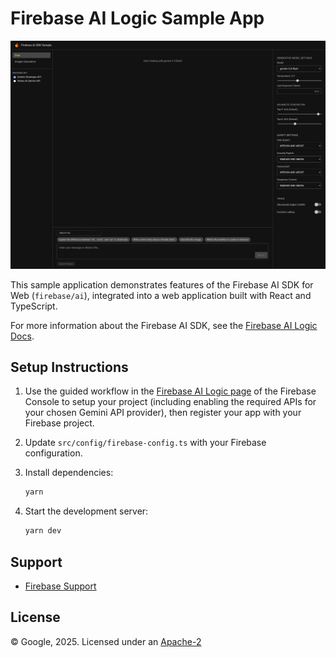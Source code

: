 # Firebase AI Logic Sample App

![Photo of the Firebase AI Logic Sample App](images/screenshot.png)

This sample application demonstrates features of the Firebase AI SDK for Web (`firebase/ai`), integrated into a web application built with React and TypeScript.

For more information about the Firebase AI SDK, see the [Firebase AI Logic Docs](https://firebase.google.com/docs/ai-logic).

## Setup Instructions

1. Use the guided workflow in the [Firebase AI Logic page](https://console.firebase.google.com/project/_/ailogic?_gl=1*dps5w8*_ga*NDk4MDUyODg4LjE3NDc4NTIwMDA.*_ga_CW55HF8NVT*czE3NDc5MzE2NzQkbzIkZzEkdDE3NDc5MzE3MjEkajEzJGwwJGgwJGRjVEhnTE1XMmtOQURjUXFPa18zZlRTU2JIblVCY0tTenN3) of the Firebase Console to setup your project (including enabling the required APIs for your chosen Gemini API provider), then register your app with your Firebase project.

1. Update `src/config/firebase-config.ts` with your Firebase configuration.

1. Install dependencies:

   ```bash
   yarn
   ```

1. Start the development server:

   ```bash
   yarn dev
   ```

## Support

- [Firebase Support](https://firebase.google.com/support/)

## License

© Google, 2025. Licensed under an [Apache-2](../LICENSE)
